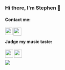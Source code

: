 ### Hi there, I'm Stephen 👋

#### Contact me:
<a href="https://www.linkedin.com/in/stephen-parinas/">
  <img align="left" width="24px" src="https://cdn2.iconfinder.com/data/icons/social-media-applications/64/social_media_applications_14-linkedin-512.png"/>
</a>
<a href="mailto:neilstephen01@gmail.com">
  <img align="left" width="26px" src="https://cdn4.iconfinder.com/data/icons/social-media-logos-6/512/112-gmail_email_mail-512.png" />
</a>
<br>

#### Judge my music taste:
<a href="https://www.last.fm/user/stvn127">
  <img align="left" width="26px" src="https://cdn3.iconfinder.com/data/icons/social-network-icon/112/lastfm-512.png" />
</a>
<a href="https://open.spotify.com/user/kfs3lqp4ixq8klhnmk8qh50sj?si=40ba84124bbd4506">
  <img align="left" width="26px" src="https://cdn2.iconfinder.com/data/icons/social-icons-33/128/Spotify-1024.png" />
</a>
<br/>
<br/>
<img src="https://github-readme-stats.vercel.app/api/top-langs?username=stephen-parinas&theme=rose_pine&layout=compact"/>
